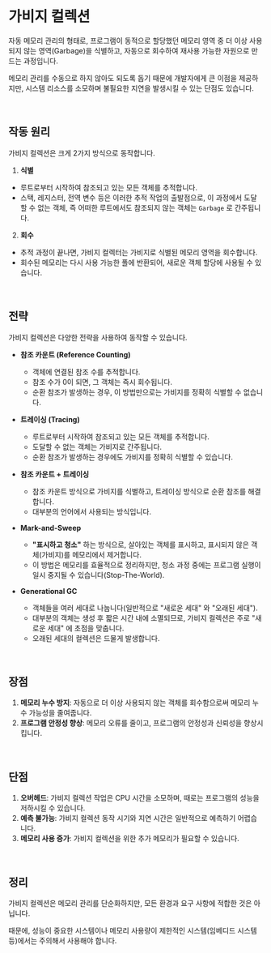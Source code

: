 # 가비지 컬렉션

자동 메모리 관리의 형태로, 프로그램이 동적으로 할당했던 메모리 영역 중 더 이상 사용되지 않는 영역(Garbage)을 식별하고,
자동으로 회수하여 재사용 가능한 자원으로 만드는 과정입니다.

메모리 관리를 수동으로 하지 않아도 되도록 돕기 때문에 개발자에게 큰 이점을 제공하지만, 시스템 리소스를 소모하며 불필요한 지연을 발생시킬 수 있는 단점도 있습니다.

<br>

## 작동 원리

가비지 컬렉션은 크게 2가지 방식으로 동작합니다.

1. **식별**
  - 루트로부터 시작하여 참조되고 있는 모든 객체를 추적합니다.
  - 스택, 레지스터, 전역 변수 등은 이러한 추적 작업의 출발점으로, 이 과정에서 도달할 수 없는 객체, 즉 어떠한 루트에서도 참조되지 않는 객체는 `Garbage` 로 간주됩니다.
2. **회수**
  - 추적 과정이 끝나면, 가비지 컬렉터는 가비지로 식별된 메모리 영역을 회수합니다.
  - 회수된 메모리는 다시 사용 가능한 풀에 반환되어, 새로운 객체 할당에 사용될 수 있습니다.

<br>

## 전략

가비지 컬렉션은 다양한 전략을 사용하여 동작할 수 있습니다.

- **참조 카운트 (Reference Counting)**
  - 객체에 연결된 참조 수를 추적합니다.
  - 참조 수가 0이 되면, 그 객체는 즉시 회수됩니다.
  - 순환 참조가 발생하는 경우, 이 방법만으로는 가비지를 정확히 식별할 수 없습니다.

- **트레이싱 (Tracing)**
  - 루트로부터 시작하여 참조되고 있는 모든 객체를 추적합니다.
  - 도달할 수 없는 객체는 가비지로 간주됩니다.
  - 순환 참조가 발생하는 경우에도 가비지를 정확히 식별할 수 있습니다.

- **참조 카운트 + 트레이싱**
  - 참조 카운트 방식으로 가비지를 식별하고, 트레이싱 방식으로 순환 참조를 해결합니다.
  - 대부분의 언어에서 사용되는 방식입니다.

- **Mark-and-Sweep**
  - **"표시하고 청소"** 하는 방식으로, 살아있는 객체를 표시하고, 표시되지 않은 객체(가비지)를 메모리에서 제거합니다.
  - 이 방법은 메모리를 효율적으로 정리하지만, 청소 과정 중에는 프로그램 실행이 일시 중지될 수 있습니다(Stop-The-World).

- **Generational GC**
  - 객체들을 여러 세대로 나눕니다(일반적으로 "새로운 세대" 와 "오래된 세대").
  - 대부분의 객체는 생성 후 짧은 시간 내에 소멸되므로, 가비지 컬렉션은 주로 "새로운 세대" 에 초점을 맞춥니다.
  - 오래된 세대의 컬렉션은 드물게 발생합니다.

<br>

## 장점

1. **메모리 누수 방지**: 자동으로 더 이상 사용되지 않는 객체를 회수함으로써 메모리 누수 가능성을 줄여줍니다.
2. **프로그램 안정성 향상**: 메모리 오류를 줄이고, 프로그램의 안정성과 신뢰성을 향상시킵니다.

<br>

## 단점

1. **오버헤드**: 가비지 컬렉션 작업은 CPU 시간을 소모하며, 때로는 프로그램의 성능을 저하시킬 수 있습니다.
2. **예측 불가능**: 가비지 컬렉션 동작 시기와 지연 시간은 일반적으로 예측하기 어렵습니다.
3. **메모리 사용 증가**: 가비지 컬렉션을 위한 추가 메모리가 필요할 수 있습니다.

<br>

## 정리

가비지 컬렉션은 메모리 관리를 단순화하지만, 모든 환경과 요구 사항에 적합한 것은 아닙니다.

때문에, 성능이 중요한 시스템이나 메모리 사용량이 제한적인 시스템(임베디드 시스템 등)에서는 주의해서 사용해야 합니다.